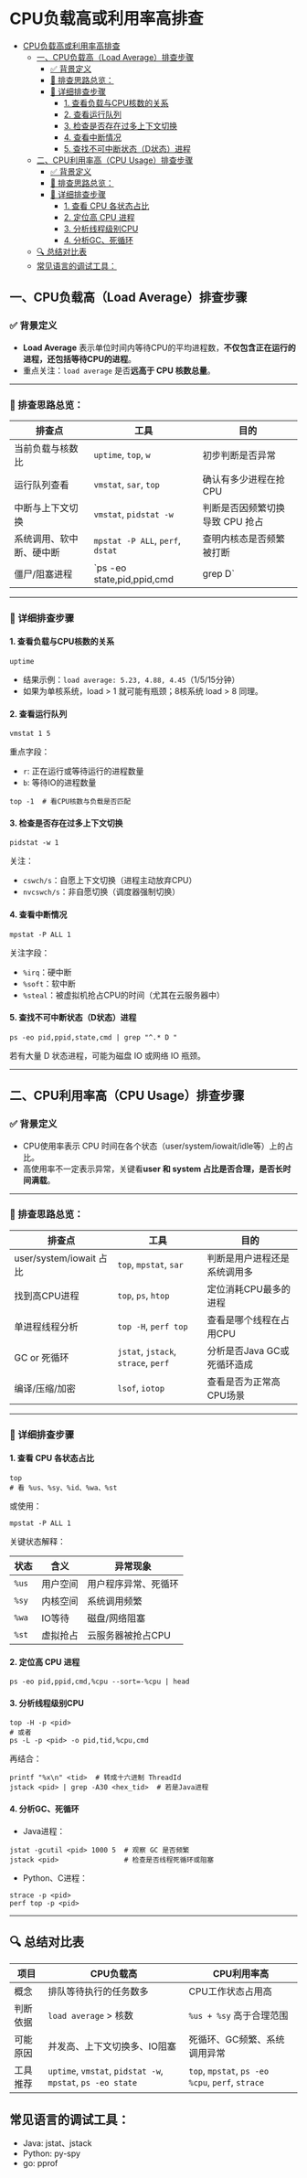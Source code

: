 # CPU负载高或利用率高排查
- [CPU负载高或利用率高排查](#cpu负载高或利用率高排查)
  - [一、CPU负载高（Load Average）排查步骤](#一cpu负载高load-average排查步骤)
    - [✅ 背景定义](#-背景定义)
    - [🧭 排查思路总览：](#-排查思路总览)
    - [🧪 详细排查步骤](#-详细排查步骤)
      - [1. 查看负载与CPU核数的关系](#1-查看负载与cpu核数的关系)
      - [2. 查看运行队列](#2-查看运行队列)
      - [3. 检查是否存在过多上下文切换](#3-检查是否存在过多上下文切换)
      - [4. 查看中断情况](#4-查看中断情况)
      - [5. 查找不可中断状态（D状态）进程](#5-查找不可中断状态d状态进程)
  - [二、CPU利用率高（CPU Usage）排查步骤](#二cpu利用率高cpu-usage排查步骤)
    - [✅ 背景定义](#-背景定义-1)
    - [🧭 排查思路总览：](#-排查思路总览-1)
    - [🧪 详细排查步骤](#-详细排查步骤-1)
      - [1. 查看 CPU 各状态占比](#1-查看-cpu-各状态占比)
      - [2. 定位高 CPU 进程](#2-定位高-cpu-进程)
      - [3. 分析线程级别CPU](#3-分析线程级别cpu)
      - [4. 分析GC、死循环](#4-分析gc死循环)
  - [🔍 总结对比表](#-总结对比表)
  - [常见语言的调试工具：](#常见语言的调试工具)

## 一、CPU负载高（Load Average）排查步骤

### ✅ 背景定义

- **Load Average** 表示单位时间内等待CPU的平均进程数，**不仅包含正在运行的进程，还包括等待CPU的进程**。
- 重点关注：`load average` 是否**远高于 CPU 核数总量**。

------

### 🧭 排查思路总览：

| 排查点                   | 工具                             | 目的                            |
| ------------------------ | -------------------------------- | ------------------------------- |
| 当前负载与核数比         | `uptime`, `top`, `w`             | 初步判断是否异常                |
| 运行队列查看             | `vmstat`, `sar`, `top`           | 确认有多少进程在抢 CPU          |
| 中断与上下文切换         | `vmstat`, `pidstat -w`           | 判断是否因频繁切换导致 CPU 抢占 |
| 系统调用、软中断、硬中断 | `mpstat -P ALL`, `perf`, `dstat` | 查明内核态是否频繁被打断        |
| 僵尸/阻塞进程            | `ps -eo state,pid,ppid,cmd       | grep D`                         |



------

### 🧪 详细排查步骤

#### 1. 查看负载与CPU核数的关系

```
uptime
```

- 结果示例：`load average: 5.23, 4.88, 4.45`（1/5/15分钟）
- 如果为单核系统，load > 1 就可能有瓶颈；8核系统 load > 8 同理。

#### 2. 查看运行队列

```
vmstat 1 5
```

重点字段：

- `r`: 正在运行或等待运行的进程数量
- `b`: 等待IO的进程数量

```
top -1  # 看CPU核数与负载是否匹配
```

#### 3. 检查是否存在过多上下文切换

```
pidstat -w 1
```

关注：

- `cswch/s`：自愿上下文切换（进程主动放弃CPU）
- `nvcswch/s`：非自愿切换（调度器强制切换）

#### 4. 查看中断情况

```
mpstat -P ALL 1
```

关注字段：

- `%irq`：硬中断
- `%soft`：软中断
- `%steal`：被虚拟机抢占CPU的时间（尤其在云服务器中）

#### 5. 查找不可中断状态（D状态）进程

```
ps -eo pid,ppid,state,cmd | grep "^.* D "
```

若有大量 D 状态进程，可能为磁盘 IO 或网络 IO 瓶颈。

------

## 二、CPU利用率高（CPU Usage）排查步骤

### ✅ 背景定义

- CPU使用率表示 CPU 时间在各个状态（user/system/iowait/idle等）上的占比。
- 高使用率不一定表示异常，关键看**user 和 system 占比是否合理，是否长时间满载**。

------

### 🧭 排查思路总览：

| 排查点                  | 工具                                | 目的                         |
| ----------------------- | ----------------------------------- | ---------------------------- |
| user/system/iowait 占比 | `top`, `mpstat`, `sar`              | 判断是用户进程还是系统调用多 |
| 找到高CPU进程           | `top`, `ps`, `htop`                 | 定位消耗CPU最多的进程        |
| 单进程线程分析          | `top -H`, `perf top`                | 查看是哪个线程在占用CPU      |
| GC or 死循环            | `jstat`, `jstack`, `strace`, `perf` | 分析是否Java GC或死循环造成  |
| 编译/压缩/加密          | `lsof`, `iotop`                     | 查看是否为正常高CPU场景      |



------

### 🧪 详细排查步骤

#### 1. 查看 CPU 各状态占比

```
top
# 看 %us、%sy、%id、%wa、%st
```

或使用：

```
mpstat -P ALL 1
```

关键状态解释：

| 状态  | 含义     | 异常现象             |
| ----- | -------- | -------------------- |
| `%us` | 用户空间 | 用户程序异常、死循环 |
| `%sy` | 内核空间 | 系统调用频繁         |
| `%wa` | IO等待   | 磁盘/网络阻塞        |
| `%st` | 虚拟抢占 | 云服务器被抢占CPU    |



#### 2. 定位高 CPU 进程

```
ps -eo pid,ppid,cmd,%cpu --sort=-%cpu | head
```

#### 3. 分析线程级别CPU

```
top -H -p <pid>
# 或者
ps -L -p <pid> -o pid,tid,%cpu,cmd
```

再结合：

```
printf "%x\n" <tid>  # 转成十六进制 ThreadId
jstack <pid> | grep -A30 <hex_tid>  # 若是Java进程
```

#### 4. 分析GC、死循环

- Java进程：

```
jstat -gcutil <pid> 1000 5  # 观察 GC 是否频繁
jstack <pid>                # 检查是否线程死循环或阻塞
```

- Python、C进程：

```
strace -p <pid>
perf top -p <pid>
```

------

## 🔍 总结对比表

| 项目     | CPU负载高                                                  | CPU利用率高                                      |
| -------- | ---------------------------------------------------------- | ------------------------------------------------ |
| 概念     | 排队等待执行的任务数多                                     | CPU工作状态占用高                                |
| 判断依据 | `load average` > 核数                                      | `%us + %sy` 高于合理范围                         |
| 可能原因 | 并发高、上下文切换多、IO阻塞                               | 死循环、GC频繁、系统调用异常                     |
| 工具推荐 | `uptime`, `vmstat`, `pidstat -w`, `mpstat`, `ps -eo state` | `top`, `mpstat`, `ps -eo %cpu`, `perf`, `strace` |


## 常见语言的调试工具：
* Java: jstat、jstack
* Python: py-spy
* go: pprof